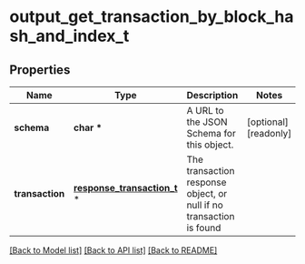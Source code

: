 # output_get_transaction_by_block_hash_and_index_t

## Properties
Name | Type | Description | Notes
------------ | ------------- | ------------- | -------------
**schema** | **char \*** | A URL to the JSON Schema for this object. | [optional] [readonly] 
**transaction** | [**response_transaction_t**](response_transaction.md) \* | The transaction response object, or null if no transaction is found | 

[[Back to Model list]](../README.md#documentation-for-models) [[Back to API list]](../README.md#documentation-for-api-endpoints) [[Back to README]](../README.md)


